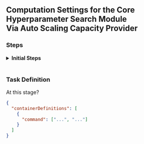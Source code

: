 <br>

## Computation Settings for the Core Hyperparameter Search Module<br>Via Auto Scaling Capacity Provider

### Steps

<details><summary><b>Initial Steps</b></summary>

```mermaid
  stateDiagram
    direction TB

    accTitle: This is the accessible title
    accDescr: This is an accessible description
    
    id01: ec2 user\ndata text
    id02: ec2 user data\nbase 64 text format
    id03: ec2 launch template\nJSON
    id04: Amazon EC2#58;\nLaunch Template
    id05: auto scaling group\nJSON
    id06: Amazon EC2#58;\nAuto Scaling Group

    classDef data fill:orange,stroke-width:0,font-size:small,opacity:0.85;
    classDef definitions fill:#282828,color:white,font-style:italic,stroke-width:0,font-size:small,opacity:0.65;
    classDef aws fill:#282828,color:white,font-weight:normal,stroke-width:0,stroke:#000000,font-size:small,opacity:0.95;

    [*] --> id01:::data 
    id01 --> id02:::data : <span style='font-size#58;small'>base 64 encoding</span>
    id02 --> id03:::definitions : <span style='font-size#58;small'><b>embed</b>#58; encoding</span>
    id03 --> id04:::aws : <span style='font-size#58; small#59;'>#8194; #8194; #8194; #8194; #8194; aws ec2\ncreate-launch-template</span>
    id04 --> [*]
    id04 --> id05:::definitions : <span style='font-size#58; small#59;'><b>embed</b>#58; launch\ntemplate identifier</span>
    id05 --> id06:::aws : <span style='font-size#58; small#59;'>#8194; #8194; #8194; aws autoscaling\ncreate-auto-scaling-group</span>
    id06 --> [*]
```

</details>

<br>

### Task Definition

At this stage?

```json
{
  "containerDefinitions": [
    {
      "command": ["...", "..."]
    }
  ]
}
```

<br>
<br>

<br>
<br>

<br>
<br>

<br>
<br>